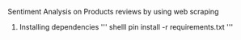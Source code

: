 Sentiment Analysis on Products reviews by using web scraping


1. Installing dependencies
''' shelll
pin install -r requirements.txt
'''